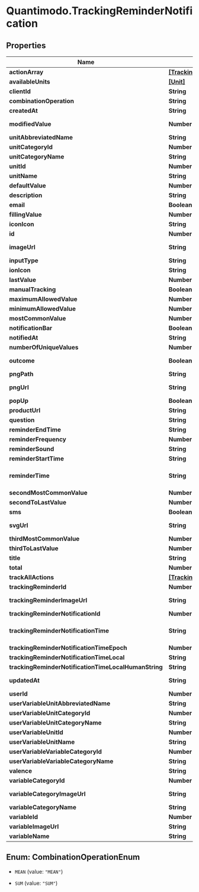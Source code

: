 # Quantimodo.TrackingReminderNotification

## Properties
Name | Type | Description | Notes
------------ | ------------- | ------------- | -------------
**actionArray** | [**[TrackingReminderNotificationAction]**](TrackingReminderNotificationAction.md) |  | 
**availableUnits** | [**[Unit]**](Unit.md) |  | 
**clientId** | **String** | clientId | [optional] 
**combinationOperation** | **String** | The way multiple measurements are aggregated over time | [optional] 
**createdAt** | **String** | Example: 2017-07-29 20:49:54 UTC ISO 8601 YYYY-MM-DDThh:mm:ss | [optional] 
**modifiedValue** | **Number** | Is the user specified default value or falls back to the last value in user unit. Good for initializing input fields | [optional] 
**unitAbbreviatedName** | **String** | Example: /5 | [optional] 
**unitCategoryId** | **Number** | Example: 5 | [optional] 
**unitCategoryName** | **String** | Example: Rating | [optional] 
**unitId** | **Number** | Example: 10 | [optional] 
**unitName** | **String** | Example: 1 to 5 Rating | [optional] 
**defaultValue** | **Number** | Default value to use for the measurement when tracking | [optional] 
**description** | **String** | Example: positive | [optional] 
**email** | **Boolean** | True if the reminders should be delivered via email | [optional] 
**fillingValue** | **Number** | Example: 0 | 
**iconIcon** | **String** | Example: ion-sad-outline | [optional] 
**id** | **Number** | id for the specific PENDING tracking remidner | 
**imageUrl** | **String** | Example: https://rximage.nlm.nih.gov/image/images/gallery/original/55111-0129-60_RXNAVIMAGE10_B051D81E.jpg | [optional] 
**inputType** | **String** | Example: happiestFaceIsFive | [optional] 
**ionIcon** | **String** | Example: ion-happy-outline | [optional] 
**lastValue** | **Number** | Example: 3 | [optional] 
**manualTracking** | **Boolean** | Example: 1 | [optional] 
**maximumAllowedValue** | **Number** | Example: 5 | [optional] 
**minimumAllowedValue** | **Number** | Example: 1 | [optional] 
**mostCommonValue** | **Number** | Example: 3 | [optional] 
**notificationBar** | **Boolean** | True if the reminders should appear in the notification bar | [optional] 
**notifiedAt** | **String** | Example: UTC ISO 8601 YYYY-MM-DDThh:mm:ss | [optional] 
**numberOfUniqueValues** | **Number** | Example: 5 | [optional] 
**outcome** | **Boolean** | Indicates whether or not the variable is usually an outcome of interest such as a symptom or emotion | [optional] 
**pngPath** | **String** | Example: img/variable_categories/emotions.png | [optional] 
**pngUrl** | **String** | Example: https://app.quantimo.do/ionic/Modo/www/img/variable_categories/emotions.png | [optional] 
**popUp** | **Boolean** | True if the reminders should appear as a popup notification | [optional] 
**productUrl** | **String** | Link to associated product for purchase | [optional] 
**question** | **String** | Example: How is your overall mood? | [optional] 
**reminderEndTime** | **String** | Example: 01-01-2018 | [optional] 
**reminderFrequency** | **Number** | How often user should be reminded in seconds. Example: 86400 | [optional] 
**reminderSound** | **String** | String identifier for the sound to accompany the reminder | [optional] 
**reminderStartTime** | **String** | Earliest time of day at which reminders should appear in UTC HH:MM:SS format | [optional] 
**reminderTime** | **String** | UTC ISO 8601 YYYY-MM-DDThh:mm:ss timestamp for the specific time the variable should be tracked in UTC.  This will be used for the measurement startTime if the track endpoint is used. | [optional] 
**secondMostCommonValue** | **Number** | Example: 4 | [optional] 
**secondToLastValue** | **Number** | Example: 1 | [optional] 
**sms** | **Boolean** | True if the reminders should be delivered via SMS | [optional] 
**svgUrl** | **String** | Example: https://app.quantimo.do/ionic/Modo/www/img/variable_categories/emotions.svg | [optional] 
**thirdMostCommonValue** | **Number** | Example: 2 | [optional] 
**thirdToLastValue** | **Number** | Example: 2 | [optional] 
**title** | **String** | Example: Rate Overall Mood | [optional] 
**total** | **Number** | Example: 3 | [optional] 
**trackAllActions** | [**[TrackingReminderNotificationTrackAllAction]**](TrackingReminderNotificationTrackAllAction.md) |  | 
**trackingReminderId** | **Number** | id for the repeating tracking remidner | [optional] 
**trackingReminderImageUrl** | **String** | Example: https://rximage.nlm.nih.gov/image/images/gallery/original/55111-0129-60_RXNAVIMAGE10_B051D81E.jpg | [optional] 
**trackingReminderNotificationId** | **Number** | Example: 5072482 | [optional] 
**trackingReminderNotificationTime** | **String** | UTC ISO 8601 YYYY-MM-DDThh:mm:ss timestamp for the specific time the variable should be tracked in UTC.  This will be used for the measurement startTime if the track endpoint is used. | [optional] 
**trackingReminderNotificationTimeEpoch** | **Number** | Example: 1501534124 | [optional] 
**trackingReminderNotificationTimeLocal** | **String** | Example: 15:48:44 | [optional] 
**trackingReminderNotificationTimeLocalHumanString** | **String** | Example: 8PM Sun, May 1 | [optional] 
**updatedAt** | **String** | When the record in the database was last updated. Use UTC ISO 8601 YYYY-MM-DDThh:mm:ss  datetime format. Time zone should be UTC and not local. | [optional] 
**userId** | **Number** | ID of User | [optional] 
**userVariableUnitAbbreviatedName** | **String** | Example: /5 | [optional] 
**userVariableUnitCategoryId** | **Number** | Example: 5 | [optional] 
**userVariableUnitCategoryName** | **String** | Example: Rating | [optional] 
**userVariableUnitId** | **Number** | Example: 10 | [optional] 
**userVariableUnitName** | **String** | Example: 1 to 5 Rating | [optional] 
**userVariableVariableCategoryId** | **Number** | Example: 1 | [optional] 
**userVariableVariableCategoryName** | **String** | Example: Emotions | [optional] 
**valence** | **String** | Example: positive | [optional] 
**variableCategoryId** | **Number** | Example: 1 | [optional] 
**variableCategoryImageUrl** | **String** | Example: https://maxcdn.icons8.com/Color/PNG/96/Cinema/theatre_mask-96.png | [optional] 
**variableCategoryName** | **String** | Name of the variable category to be used when sending measurements | [optional] 
**variableId** | **Number** | Id for the variable to be tracked | [optional] 
**variableImageUrl** | **String** | Example: https://image.png | [optional] 
**variableName** | **String** | Name of the variable to be used when sending measurements | [optional] 


<a name="CombinationOperationEnum"></a>
## Enum: CombinationOperationEnum


* `MEAN` (value: `"MEAN"`)

* `SUM` (value: `"SUM"`)




